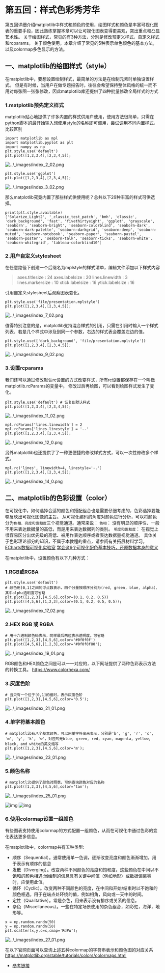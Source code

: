 # 第五回：样式色彩秀芳华

第五回详细介绍matplotlib中样式和颜色的使用，绘图样式和颜色是丰富可视化图表的重要手段，因此熟练掌握本章可以让可视化图表变得更美观，突出重点和凸显艺术性。
关于绘图样式，常见的有3种方法，分别是修改预定义样式，自定义样式和rcparams。
关于颜色使用，本章介绍了常见的5种表示单色颜色的基本方法，以及colormap多色显示的方法。

## 一、matplotlib的绘图样式（style）

在matplotlib中，要想设置绘制样式，最简单的方法是在绘制元素时单独设置样式。 但是有时候，当用户在做专题报告时，往往会希望保持整体风格的统一而不用对每张图一张张修改，因此matplotlib库还提供了四种批量修改全局样式的方式

### 1.matplotlib预先定义样式

matplotlib贴心地提供了许多内置的样式供用户使用，使用方法很简单，只需在python脚本的最开始输入想使用style的名称即可调用，尝试调用不同内置样式，比较区别

```
import matplotlib as mpl
import matplotlib.pyplot as plt
import numpy as np
plt.style.use('default')
plt.plot([1,2,3,4],[2,3,4,5]);
```

![../_images/index_2_02.png](../images/ch5.assets/index_2_02.png)

```
plt.style.use('ggplot')
plt.plot([1,2,3,4],[2,3,4,5]);
```

![../_images/index_3_02.png](../images/ch5.assets/index_3_02.png)

那么matplotlib究竟内置了那些样式供使用呢？总共以下26种丰富的样式可供选择。

```
print(plt.style.available)
['Solarize_Light2', '_classic_test_patch', 'bmh', 'classic', 'dark_background', 'fast', 'fivethirtyeight', 'ggplot', 'grayscale', 'seaborn', 'seaborn-bright', 'seaborn-colorblind', 'seaborn-dark', 'seaborn-dark-palette', 'seaborn-darkgrid', 'seaborn-deep', 'seaborn-muted', 'seaborn-notebook', 'seaborn-paper', 'seaborn-pastel', 'seaborn-poster', 'seaborn-talk', 'seaborn-ticks', 'seaborn-white', 'seaborn-whitegrid', 'tableau-colorblind10']
```

### 2.用户自定义stylesheet

在任意路径下创建一个后缀名为mplstyle的样式清单，编辑文件添加以下样式内容

> axes.titlesize : 24
> axes.labelsize : 20
> lines.linewidth : 3
> lines.markersize : 10
> xtick.labelsize : 16
> ytick.labelsize : 16

引用自定义stylesheet后观察图表变化。

```
plt.style.use('file/presentation.mplstyle')
plt.plot([1,2,3,4],[2,3,4,5]);
```

![../_images/index_7_02.png](../images/ch5.assets/index_7_02.png)

值得特别注意的是，matplotlib支持混合样式的引用，只需在引用时输入一个样式列表，若是几个样式中涉及到同一个参数，右边的样式表会覆盖左边的值。

```
plt.style.use(['dark_background', 'file/presentation.mplstyle'])
plt.plot([1,2,3,4],[2,3,4,5]);
```

![../_images/index_9_02.png](../images/ch5.assets/index_9_02.png)

### 3.设置rcparams

我们还可以通过修改默认rc设置的方式改变样式，所有rc设置都保存在一个叫做 matplotlib.rcParams的变量中。
修改过后再绘图，可以看到绘图样式发生了变化。

```
plt.style.use('default') # 恢复到默认样式
plt.plot([1,2,3,4],[2,3,4,5]);
```

![../_images/index_11_02.png](../images/ch5.assets/index_11_02.png)

```
mpl.rcParams['lines.linewidth'] = 2
mpl.rcParams['lines.linestyle'] = '--'
plt.plot([1,2,3,4],[2,3,4,5]);
```

![../_images/index_12_0.png](../images/ch5.assets/index_12_0.png)

另外matplotlib也还提供了了一种更便捷的修改样式方式，可以一次性修改多个样式。

```
mpl.rc('lines', linewidth=4, linestyle='-.')
plt.plot([1,2,3,4],[2,3,4,5]);
```

![../_images/index_14_0.png](../images/ch5.assets/index_14_0.png)

## 二、matplotlib的色彩设置（color）

在可视化中，如何选择合适的颜色和搭配组合也是需要仔细考虑的，色彩选择要能够反映出可视化图像的主旨。
从可视化编码的角度对颜色进行分析，可以将颜色分为`色相、亮度和饱和度`三个视觉通道。通常来说：
`色相`： 没有明显的顺序性、一般不用来表达数据量的高低，而是用来表达数据列的类别。
`明度和饱和度`： 在视觉上很容易区分出优先级的高低、被用作表达顺序或者表达数据量视觉通道。
具体关于色彩理论部分的知识，不属于本教程的重点，请参阅有关拓展材料学习。
[ECharts数据可视化实验室](https://vis.baidu.com/chartcolor/basis/)
[学会这6个可视化配色基本技巧，还原数据本身的意义](https://zhuanlan.zhihu.com/p/88892542)

在matplotlib中，设置颜色有以下几种方式：

### 1.RGB或RGBA

```
plt.style.use('default')
# 颜色用[0,1]之间的浮点数表示，四个分量按顺序分别为(red, green, blue, alpha)，其中alpha透明度可省略
plt.plot([1,2,3],[4,5,6],color=(0.1, 0.2, 0.5))
plt.plot([4,5,6],[1,2,3],color=(0.1, 0.2, 0.5, 0.5));
```

![../_images/index_17_02.png](../images/ch5.assets/index_17_02.png)

### 2.HEX RGB 或 RGBA

```
# 用十六进制颜色码表示，同样最后两位表示透明度，可省略
plt.plot([1,2,3],[4,5,6],color='#0f0f0f')
plt.plot([4,5,6],[1,2,3],color='#0f0f0f80');
```

![../_images/index_19_01.png](../images/ch5.assets/index_19_01.png)

RGB颜色和HEX颜色之间是可以一一对应的，以下网址提供了两种色彩表示方法的转换工具。
https://www.colorhexa.com/

### 3.灰度色阶

```
# 当只有一个位于[0,1]的值时，表示灰度色阶
plt.plot([1,2,3],[4,5,6],color='0.5');
```

![../_images/index_21_01.png](../images/ch5.assets/index_21_01.png)

### 4.单字符基本颜色

```
# matplotlib有八个基本颜色，可以用单字符串来表示，分别是'b', 'g', 'r', 'c', 'm', 'y', 'k', 'w'，对应的是blue, green, red, cyan, magenta, yellow, black, and white的英文缩写
plt.plot([1,2,3],[4,5,6],color='m');
```

![../_images/index_23_01.png](../images/ch5.assets/index_23_01.png)

### 5.颜色名称

```
# matplotlib提供了颜色对照表，可供查询颜色对应的名称
plt.plot([1,2,3],[4,5,6],color='tan');
```

![../_images/index_25_01.png](../images/ch5.assets/index_25_01.png)

![img](../images/ch5.assets/sphx_glr_named_colors_002.png) ![img](../images/ch5.assets/sphx_glr_named_colors_003.png)

### 6.使用colormap设置一组颜色

有些图表支持使用colormap的方式配置一组颜色，从而在可视化中通过色彩的变化表达更多信息。

在matplotlib中，colormap共有五种类型:

- 顺序（Sequential）。通常使用单一色调，逐渐改变亮度和颜色渐渐增加，用于表示有顺序的信息
- 发散（Diverging）。改变两种不同颜色的亮度和饱和度，这些颜色在中间以不饱和的颜色相遇;当绘制的信息具有关键中间值（例如地形）或数据偏离零时，应使用此值。
- 循环（Cyclic）。改变两种不同颜色的亮度，在中间和开始/结束时以不饱和的颜色相遇。用于在端点处环绕的值，例如相角，风向或一天中的时间。
- 定性（Qualitative）。常是杂色，用来表示没有排序或关系的信息。
- 杂色（Miscellaneous）。一些在特定场景使用的杂色组合，如彩虹，海洋，地形等。

```
x = np.random.randn(50)
y = np.random.randn(50)
plt.scatter(x,y,c=x,cmap='RdPu');
```

![../_images/index_27_01.png](../images/ch5.assets/index_27_01.png)

在以下官网页面可以查询上述五种colormap的字符串表示和颜色图的对应关系
https://matplotlib.org/stable/tutorials/colors/colormaps.html

- [参考链接](https://datawhalechina.github.io/fantastic-matplotlib/%E7%AC%AC%E4%BA%94%E5%9B%9E%EF%BC%9A%E6%A0%B7%E5%BC%8F%E8%89%B2%E5%BD%A9%E7%A7%80%E8%8A%B3%E5%8D%8E/index.html)